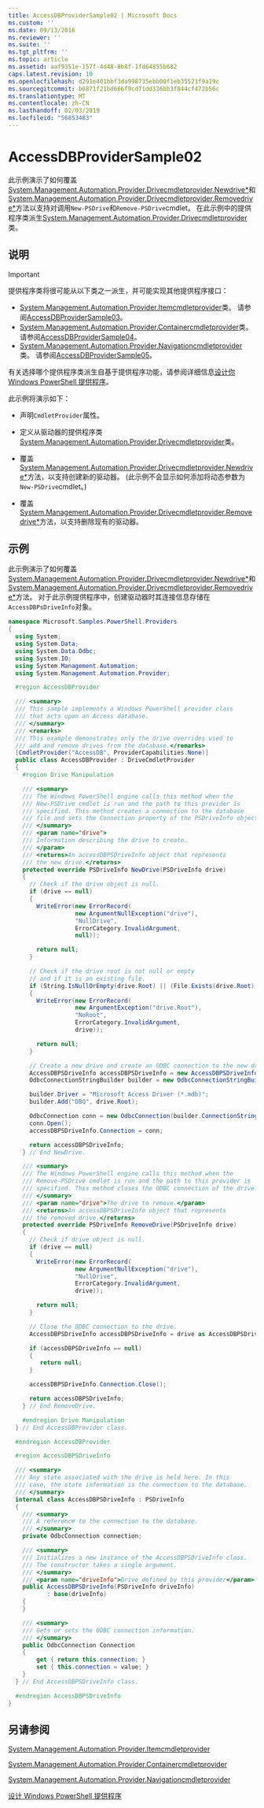 ```yaml
---
title: AccessDBProviderSample02 | Microsoft Docs
ms.custom: ''
ms.date: 09/13/2016
ms.reviewer: ''
ms.suite: ''
ms.tgt_pltfrm: ''
ms.topic: article
ms.assetid: aaf9351e-157f-4d48-8b8f-1fd64855b682
caps.latest.revision: 10
ms.openlocfilehash: d291e401bbf3da998735ebb00f1eb35521f9a19c
ms.sourcegitcommit: b6871f21bd666f9cd71dd336bb3f844cf472b56c
ms.translationtype: MT
ms.contentlocale: zh-CN
ms.lasthandoff: 02/03/2019
ms.locfileid: "56853483"
---
```

# <a name="accessdbprovidersample02"></a>AccessDBProviderSample02

此示例演示了如何覆盖[System.Management.Automation.Provider.Drivecmdletprovider.Newdrive*](/dotnet/api/System.Management.Automation.Provider.DriveCmdletProvider.NewDrive)和[System.Management.Automation.Provider.Drivecmdletprovider.Removedrive*](/dotnet/api/System.Management.Automation.Provider.DriveCmdletProvider.RemoveDrive)方法以支持对调用`New-PSDrive`和`Remove-PSDrive`cmdlet。 在此示例中的提供程序类派生[System.Management.Automation.Provider.Drivecmdletprovider](/dotnet/api/System.Management.Automation.Provider.DriveCmdletProvider)类。

## <a name="demonstrates"></a>说明

> [!IMPORTANT]
> 提供程序类将很可能从以下类之一派生，并可能实现其他提供程序接口：
>
> -   [System.Management.Automation.Provider.Itemcmdletprovider](/dotnet/api/System.Management.Automation.Provider.ItemCmdletProvider)类。 请参阅[AccessDBProviderSample03](./accessdbprovidersample03.md)。
> -   [System.Management.Automation.Provider.Containercmdletprovider](/dotnet/api/System.Management.Automation.Provider.ContainerCmdletProvider)类。 请参阅[AccessDBProviderSample04](./accessdbprovidersample04.md)。
> -   [System.Management.Automation.Provider.Navigationcmdletprovider](/dotnet/api/System.Management.Automation.Provider.NavigationCmdletProvider)类。 请参阅[AccessDBProviderSample05](./accessdbprovidersample05.md)。
>
> 有关选择哪个提供程序类派生自基于提供程序功能，请参阅详细信息[设计你 Windows PowerShell 提供程序](./provider-types.md)。

此示例将演示如下：

- 声明`CmdletProvider`属性。

- 定义从驱动器的提供程序类[System.Management.Automation.Provider.Drivecmdletprovider](/dotnet/api/System.Management.Automation.Provider.DriveCmdletProvider)类。

- 覆盖[System.Management.Automation.Provider.Drivecmdletprovider.Newdrive*](/dotnet/api/System.Management.Automation.Provider.DriveCmdletProvider.NewDrive)方法，以支持创建新的驱动器。 (此示例不会显示如何添加将动态参数为`New-PSDrive`cmdlet。)

- 覆盖[System.Management.Automation.Provider.Drivecmdletprovider.Removedrive*](/dotnet/api/System.Management.Automation.Provider.DriveCmdletProvider.RemoveDrive)方法，以支持删除现有的驱动器。

## <a name="example"></a>示例

此示例演示了如何覆盖[System.Management.Automation.Provider.Drivecmdletprovider.Newdrive*](/dotnet/api/System.Management.Automation.Provider.DriveCmdletProvider.NewDrive)和[System.Management.Automation.Provider.Drivecmdletprovider.Removedrive*](/dotnet/api/System.Management.Automation.Provider.DriveCmdletProvider.RemoveDrive)方法。 对于此示例提供程序中，创建驱动器时其连接信息存储在`AccessDBPsDriveInfo`对象。

```csharp
namespace Microsoft.Samples.PowerShell.Providers
{
  using System;
  using System.Data;
  using System.Data.Odbc;
  using System.IO;
  using System.Management.Automation;
  using System.Management.Automation.Provider;

  #region AccessDBProvider

  /// <summary>
  /// This sample implements a Windows PowerShell provider class
  /// that acts upon an Access database.
  /// </summary>
  /// <remarks>
  /// This example demonstrates only the drive overrides used to
  /// add and remove drives from the database.</remarks>
  [CmdletProvider("AccessDB", ProviderCapabilities.None)]
  public class AccessDBProvider : DriveCmdletProvider
  {
    #region Drive Manipulation

    /// <summary>
    /// The Windows PowerShell engine calls this method when the
    /// New-PSDrive cmdlet is run and the path to this provider is
    /// specified. This method creates a connection to the database
    /// file and sets the Connection property of the PSDriveInfo object.
    /// </summary>
    /// <param name="drive">
    /// Information describing the drive to create.
    /// </param>
    /// <returns>An accessDBPSDriveInfo object that represents
    /// the new drive.</returns>
    protected override PSDriveInfo NewDrive(PSDriveInfo drive)
    {
      // Check if the drive object is null.
      if (drive == null)
      {
        WriteError(new ErrorRecord(
                   new ArgumentNullException("drive"),
                   "NullDrive",
                   ErrorCategory.InvalidArgument,
                   null));

        return null;
      }

      // Check if the drive root is not null or empty
      // and if it is an existing file.
      if (String.IsNullOrEmpty(drive.Root) || (File.Exists(drive.Root) == false))
      {
        WriteError(new ErrorRecord(
                   new ArgumentException("drive.Root"),
                   "NoRoot",
                   ErrorCategory.InvalidArgument,
                   drive));

        return null;
      }

      // Create a new drive and create an ODBC connection to the new drive.
      AccessDBPSDriveInfo accessDBPSDriveInfo = new AccessDBPSDriveInfo(drive);
      OdbcConnectionStringBuilder builder = new OdbcConnectionStringBuilder();

      builder.Driver = "Microsoft Access Driver (*.mdb)";
      builder.Add("DBQ", drive.Root);

      OdbcConnection conn = new OdbcConnection(builder.ConnectionString);
      conn.Open();
      accessDBPSDriveInfo.Connection = conn;

      return accessDBPSDriveInfo;
    } // End NewDrive.

    /// <summary>
    /// The Windows PowerShell engine calls this method when the
    /// Remove-PSDrive cmdlet is run and the path to this provider is
    /// specified. This method closes the ODBC connection of the drive.
    /// </summary>
    /// <param name="drive">The drive to remove.</param>
    /// <returns>An accessDBPSDriveInfo object that represents
    /// the removed drive.</returns>
    protected override PSDriveInfo RemoveDrive(PSDriveInfo drive)
    {
      // Check if drive object is null.
      if (drive == null)
      {
        WriteError(new ErrorRecord(
                   new ArgumentNullException("drive"),
                   "NullDrive",
                   ErrorCategory.InvalidArgument,
                   drive));

        return null;
      }

      // Close the ODBC connection to the drive.
      AccessDBPSDriveInfo accessDBPSDriveInfo = drive as AccessDBPSDriveInfo;

      if (accessDBPSDriveInfo == null)
      {
         return null;
      }

      accessDBPSDriveInfo.Connection.Close();

      return accessDBPSDriveInfo;
    } // End RemoveDrive.

    #endregion Drive Manipulation
  } // End AccessDBProvider class.

  #endregion AccessDBProvider

  #region AccessDBPSDriveInfo

  /// <summary>
  /// Any state associated with the drive is held here. In this
  /// case, the state information is the connection to the database.
  /// </summary>
  internal class AccessDBPSDriveInfo : PSDriveInfo
  {
    /// <summary>
    /// A reference to the connection to the database.
    /// </summary>
    private OdbcConnection connection;

    /// <summary>
    /// Initializes a new instance of the AccessDBPSDriveInfo class.
    /// The constructor takes a single argument.
    /// </summary>
    /// <param name="driveInfo">Drive defined by this provider</param>
    public AccessDBPSDriveInfo(PSDriveInfo driveInfo)
           : base(driveInfo)
    {
    }

    /// <summary>
    /// Gets or sets the ODBC connection information.
    /// </summary>
    public OdbcConnection Connection
    {
        get { return this.connection; }
        set { this.connection = value; }
    }
  } // End AccessDBPSDriveInfo class.

  #endregion AccessDBPSDriveInfo
}
```

## <a name="see-also"></a>另请参阅

[System.Management.Automation.Provider.Itemcmdletprovider](/dotnet/api/System.Management.Automation.Provider.ItemCmdletProvider)

[System.Management.Automation.Provider.Containercmdletprovider](/dotnet/api/System.Management.Automation.Provider.ContainerCmdletProvider)

[System.Management.Automation.Provider.Navigationcmdletprovider](/dotnet/api/System.Management.Automation.Provider.NavigationCmdletProvider)

[设计 Windows PowerShell 提供程序](./provider-types.md)